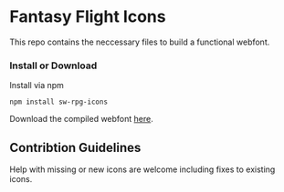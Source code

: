 # Fantasy Flight Icons

This repo contains the neccessary files to build a functional webfont.

### Install or Download

Install via npm

`npm install sw-rpg-icons`

Download the compiled webfont [here](https://github.com/aflegel/FantasyFlightIcons/blob/master/icons/downloads/sw-rpg-icons.zip?raw=true).

## Contribtion Guidelines

Help with missing or new icons are welcome including fixes to existing icons.
